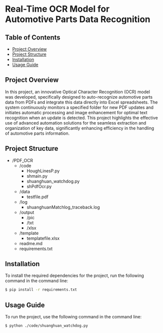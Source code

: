 # Real-Time OCR Model for Automotive Parts Data Recognition


## Table of Contents

- [Project Overview](#project-overview)
- [Project Structure](#project-structure)
- [Installation](#installation)
- [Usage Guide](#usage-guide)


## Project Overview

In this project, an innovative Optical Character Recognition (OCR) model was developed, specifically designed to auto-recognize automotive parts data from PDFs and integrate this data directly into Excel spreadsheets. The system continuously monitors a specified folder for new PDF updates and initiates automatic processing and image enhancement for optimal text recognition when an update is detected. This project highlights the effective use of advanced automation solutions for the seamless extraction and organization of key data, significantly enhancing efficiency in the handling of automotive parts information.

## Project Structure

- /PDF_OCR
  - /code
    - HoughLinesP.py
    - shmain.py
    - shuanghuan_watchdog.py
    - shPdfOcr.py
  - /data
    - testfile.pdf
  - /log
    - shuanghuanMatchlog_traceback.log
  - /output
    - /pic
    - /txt
    - /xlsx
  - /template
    - templatefile.xlsx
  - readme.md
  - requirements.txt

## Installation
To install the required dependencies for the project, run the following command in the command line:
```bash
$ pip install -r requirements.txt
```

## Usage Guide

To run the project, use the following command in the command line:

```bash
$ python ./code/shuanghuan_watchdog.py
```

